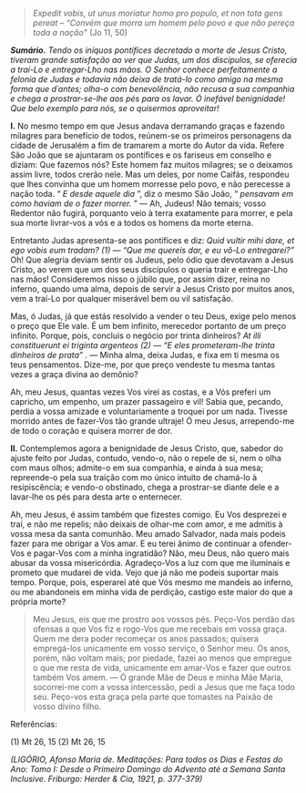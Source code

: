> *Expedit vobis, ut unus moriatur homo pro populo, et non tota gens pereat – “Convém que morra um homem pelo povo e que não pereça toda a nação”* (Jo 11, 50)

***Sumário.** Tendo os iníquos pontífices decretado a morte de Jesus Cristo, tiveram grande satisfação ao ver que Judas, um dos discípulos, se oferecia a traí-Lo e entregar-Lho nas mãos. O Senhor conhece perfeitamente a felonia de Judas e todavia não deixa de tratá-lo como amigo na mesma forma que d´antes; olha-o com benevolência, não recusa a sua companhia e chega a prostrar-se-lhe aos pés para os lavar. Ó inefável benignidade! Que belo exemplo para nós, se o quisermos aproveitar!*

**I.** No mesmo tempo em que Jesus andava derramando graças e fazendo milagres para benefício de todos, reúnem-se os primeiros personagens da cidade de Jerusalém a fim de tramarem a morte do Autor da vida. Refere São João que se ajuntaram os pontífices e os fariseus em conselho e diziam: Que fazemos nós? Este homem faz muitos milagres; se o deixamos assim livre, todos crerão nele. Mas um deles, por nome Caifás, respondeu que lhes convinha que um homem morresse pelo povo, e não perecesse a nação toda. “ *E desde aquele dia* ”, diz o mesmo São João, “ *pensavam em como haviam de o fazer morrer.* ” — Ah, Judeus! Não temais; vosso Redentor não fugirá, porquanto veio à terra exatamente para morrer, e pela sua morte livrar-vos a vós e a todos os homens da morte eterna.

Entretanto Judas apresenta-se aos pontífices e diz: *Quid vultir mihi dare, et ego vobis eum tradam? (1) — “Que me quereis dar, e eu vô-Lo entregarei?”* Oh! Que alegria deviam sentir os Judeus, pelo ódio que devotavam a Jesus Cristo, ao verem que um dos seus discípulos o queria trair e entregar-Lho nas mãos! Consideremos nisso o júbilo que, por assim dizer, reina no inferno, quando uma alma, depois de servir a Jesus Cristo por muitos anos, vem a traí-Lo por qualquer miserável bem ou vil satisfação.

Mas, ó Judas, já que estás resolvido a vender o teu Deus, exige pelo menos o preço que Ele vale. É um bem infinito, merecedor portanto de um preço infinito. Porque, pois, concluis o negócio por trinta dinheiros? *At illi constituerunt ei triginta argenteos (2) — “E eles prometeram-lhe trinta dinheiros de prata”* . — Minha alma, deixa Judas, e fixa em ti mesma os teus pensamentos. Dize-me, por que preço vendeste tu mesma tantas vezes a graça divina ao demônio?

Ah, meu Jesus, quantas vezes Vos virei as costas, e a Vós preferi um capricho, um empenho, um prazer passageiro e vil! Sabia que, pecando, perdia a vossa amizade e voluntariamente a troquei por um nada. Tivesse morrido antes de fazer-Vos tão grande ultraje! Ó meu Jesus, arrependo-me de todo o coração e quisera morrer de dor.

**II.** Contemplemos agora a benignidade de Jesus Cristo, que, sabedor do ajuste feito por Judas, contudo, vendo-o, não o repele de si, nem o olha com maus olhos; admite-o em sua companhia, e ainda à sua mesa; repreende-o pela sua traição com mo único intuito de chamá-lo à resipiscência; e vendo-o obstinado, chega a prostrar-se diante dele e a lavar-lhe os pés para desta arte o enternecer.

Ah, meu Jesus, é assim também que fizestes comigo. Eu Vos desprezei e traí, e não me repelis; não deixais de olhar-me com amor, e me admitis à vossa mesa da santa comunhão. Meu amado Salvador, nada mais podeis fazer para me obrigar a Vos amar. E eu terei ânimo de continuar a ofender-Vos e pagar-Vos com a minha ingratidão? Não, meu Deus, não quero mais abusar da vossa misericórdia. Agradeço-Vos a luz com que me iluminais e prometo que mudarei de vida. Vejo que já não me podeis suportar mais tempo. Porque, pois, esperarei até que Vós mesmo me mandeis ao inferno, ou me abandoneis em minha vida de perdição, castigo este maior do que a própria morte?

> Meu Jesus, eis que me prostro aos vossos pés. Peço-Vos perdão das ofensas a que Vos fiz e rogo-Vos que me recebais em vossa graça. Quem me dera poder recomeçar os anos passados; quisera empregá-los unicamente em vosso serviço, ó Senhor meu. Os anos, porém, não voltam mais; por piedade, fazei ao menos que empregue o que me resta de vida, unicamente em amar-Vos e fazer que outros também Vos amem. — Ó grande Mãe de Deus e minha Mãe Maria, socorrei-me com a vossa intercessão, pedi a Jesus que me faça todo seu. Peço-vos esta graça pela parte que tomastes na Paixão de vosso divino filho.

Referências:

\(1\) Mt 26, 15 (2) Mt 26, 15

*(LIGÓRIO, Afonso Maria de. Meditações: Para todos os Dias e Festas do Ano: Tomo I: Desde o Primeiro Domingo do Advento até a Semana Santa Inclusive. Friburgo: Herder & Cia, 1921, p. 377-379)*
